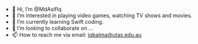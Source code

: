 - 👋 Hi, I’m @MdAsifIq
- 👀 I’m interested in playing video games, watching TV shows and movies.
- 🌱 I’m currently learning Swift coding.
- 💞️ I’m looking to collaborate on ...
- 📫 How to reach me via email: iqbalma@utas.edu.au

<!---
MdAsifIq/MdAsifIq is a ✨ special ✨ repository because its `README.md` (this file) appears on your GitHub profile.
You can click the Preview link to take a look at your changes.
--->
